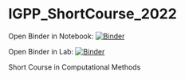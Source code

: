 # IGPP_ShortCourse_2022

Open Binder in Notebook:
[![Binder](https://mybinder.org/badge_logo.svg)](https://mybinder.org/v2/gh/heinerigel/IGPP_ShortCourse_2022/HEAD?urlpath=/tree/)

Open Binder in Lab:
[![Binder](https://mybinder.org/badge_logo.svg)](https://mybinder.org/v2/gh/heinerigel/IGPP_ShortCourse_2022/HEAD)



Short Course in Computational Methods 

